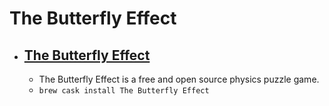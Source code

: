 # The Butterfly Effect
- [The Butterfly Effect](http://the-butterfly-effect.org/)
  - 
  - The Butterfly Effect is a free and open source physics puzzle game.
  - `brew cask install The Butterfly Effect`
